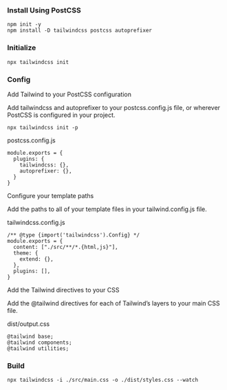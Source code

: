 ### Install Using PostCSS
```
npm init -y
npm install -D tailwindcss postcss autoprefixer
```
### Initialize
```
npx tailwindcss init
```

### Config

Add Tailwind to your PostCSS configuration

Add tailwindcss and autoprefixer to your postcss.config.js file, or wherever PostCSS is configured in your project.

```
npx tailwindcss init -p
```

postcss.config.js
```
module.exports = {
  plugins: {
    tailwindcss: {},
    autoprefixer: {},
  }
}
```

Configure your template paths

Add the paths to all of your template files in your tailwind.config.js file.

tailwindcss.config.js
```
/** @type {import('tailwindcss').Config} */
module.exports = {
  content: ["./src/**/*.{html,js}"],
  theme: {
    extend: {},
  },
  plugins: [],
}
```

Add the Tailwind directives to your CSS

Add the @tailwind directives for each of Tailwind’s layers to your main CSS file.

dist/output.css
```
@tailwind base;
@tailwind components;
@tailwind utilities;
```


### Build
```
npx tailwindcss -i ./src/main.css -o ./dist/styles.css --watch
```

